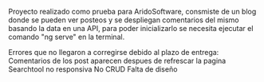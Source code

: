 Proyecto realizado como prueba para AridoSoftware, consmiste de un blog donde se pueden ver posteos y se despliegan comentarios del mismo basando la data en una API, para poder inicializarlo se necesita ejecutar el comando "ng serve" en la terminal.

Errores que no llegaron a corregirse debido al plazo de entrega:
Comentarios de los post aparecen despues de refrescar la pagina
Searchtool no responsiva
No CRUD
Falta de diseño